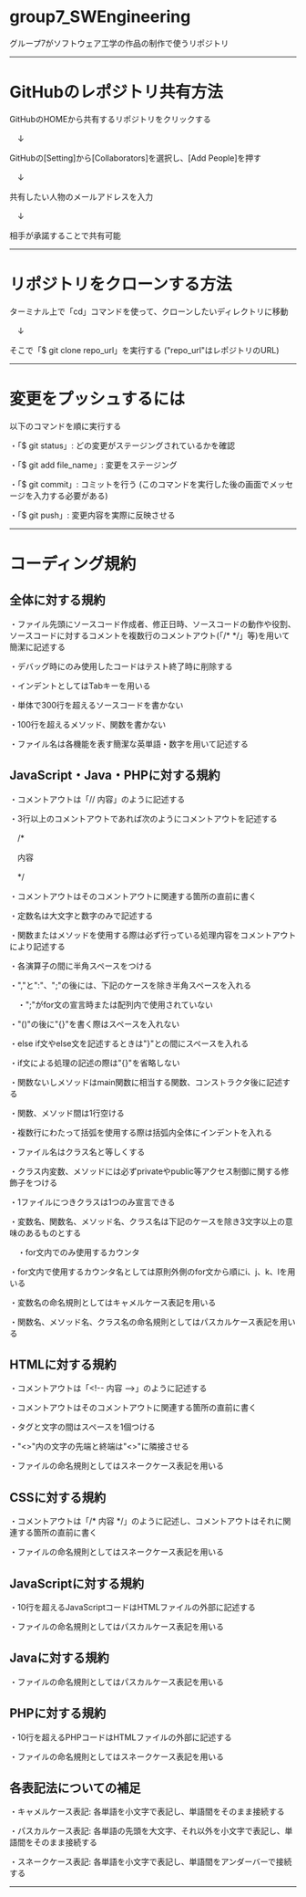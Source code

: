 # group7_SWEngineering
グループ7がソフトウェア工学の作品の制作で使うリポジトリ

---
# GitHubのレポジトリ共有方法
GitHubのHOMEから共有するリポジトリをクリックする

　↓

GitHubの[Setting]から[Collaborators]を選択し、[Add People]を押す

　↓

共有したい人物のメールアドレスを入力

　↓

相手が承諾することで共有可能

---
# リポジトリをクローンする方法
ターミナル上で「cd」コマンドを使って、クローンしたいディレクトリに移動

　↓

そこで「$ git clone repo_url」を実行する ("repo_url"はレポジトリのURL)

---
# 変更をプッシュするには
以下のコマンドを順に実行する

・「$ git status」: どの変更がステージングされているかを確認

・「$ git add file_name」: 変更をステージング

・「$ git commit」: コミットを行う (このコマンドを実行した後の画面でメッセージを入力する必要がある)

・「$ git push」: 変更内容を実際に反映させる

---
# コーディング規約

全体に対する規約
---
・ファイル先頭にソースコード作成者、修正日時、ソースコードの動作や役割、ソースコードに対するコメントを複数行のコメントアウト(「/* */」等)を用いて簡潔に記述する

・デバッグ時にのみ使用したコードはテスト終了時に削除する

・インデントとしてはTabキーを用いる

・単体で300行を超えるソースコードを書かない

・100行を超えるメソッド、関数を書かない

・ファイル名は各機能を表す簡潔な英単語・数字を用いて記述する

JavaScript・Java・PHPに対する規約
---
・コメントアウトは「// 内容」のように記述する

・3行以上のコメントアウトであれば次のようにコメントアウトを記述する

　/*

　内容

　*/

・コメントアウトはそのコメントアウトに関連する箇所の直前に書く

・定数名は大文字と数字のみで記述する

・関数またはメソッドを使用する際は必ず行っている処理内容をコメントアウトにより記述する

・各演算子の間に半角スペースをつける

・","と":"、";"の後には、下記のケースを除き半角スペースを入れる

　・";"がfor文の宣言時または配列内で使用されていない

・"()"の後に"{}"を書く際はスペースを入れない

・else if文やelse文を記述するときは"}"との間にスペースを入れる

・if文による処理の記述の際は"{}"を省略しない

・関数ないしメソッドはmain関数に相当する関数、コンストラクタ後に記述する

・関数、メソッド間は1行空ける

・複数行にわたって括弧を使用する際は括弧内全体にインデントを入れる

・ファイル名はクラス名と等しくする

・クラス内変数、メソッドには必ずprivateやpublic等アクセス制御に関する修飾子をつける

・1ファイルにつきクラスは1つのみ宣言できる

・変数名、関数名、メソッド名、クラス名は下記のケースを除き3文字以上の意味のあるものとする

　・for文内でのみ使用するカウンタ

・for文内で使用するカウンタ名としては原則外側のfor文から順にi、j、k、lを用いる

・変数名の命名規則としてはキャメルケース表記を用いる

・関数名、メソッド名、クラス名の命名規則としてはパスカルケース表記を用いる

HTMLに対する規約
---
・コメントアウトは「<\!-- 内容 -->」のように記述する

・コメントアウトはそのコメントアウトに関連する箇所の直前に書く

・タグと文字の間はスペースを1個つける

・"<>"内の文字の先端と終端は"<>"に隣接させる

・ファイルの命名規則としてはスネークケース表記を用いる

CSSに対する規約
---
・コメントアウトは「/* 内容 */」のように記述し、コメントアウトはそれに関連する箇所の直前に書く

・ファイルの命名規則としてはスネークケース表記を用いる

JavaScriptに対する規約
---
・10行を超えるJavaScriptコードはHTMLファイルの外部に記述する

・ファイルの命名規則としてはパスカルケース表記を用いる

Javaに対する規約
---
・ファイルの命名規則としてはパスカルケース表記を用いる

PHPに対する規約
---
・10行を超えるPHPコードはHTMLファイルの外部に記述する

・ファイルの命名規則としてはスネークケース表記を用いる

各表記法についての補足
---
・キャメルケース表記: 各単語を小文字で表記し、単語間をそのまま接続する

・パスカルケース表記: 各単語の先頭を大文字、それ以外を小文字で表記し、単語間をそのまま接続する

・スネークケース表記: 各単語を小文字で表記し、単語間をアンダーバーで接続する

---
